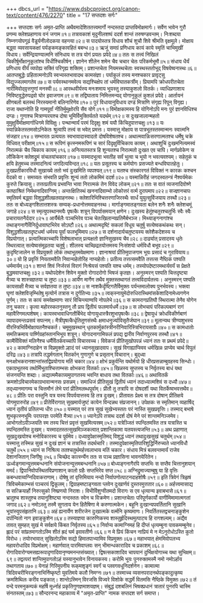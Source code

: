 +++
dbcs_url = "https://www.dsbcproject.org/canon-text/content/476/2270"
title = "17 सप्तदशः सर्गः"

+++
सप्तदशः सर्गः
अमृत-प्राप्ति
अथैवमादेशिततत्त्वमार्गो नन्दस्तदा प्राप्तविमोक्षमार्गः। 
सर्वेण भावेन गुरौ प्रणम्य क्लेशप्रहाणाय वनं जगाम॥१॥
तत्रावकाशं मृदुनीलशष्पं ददर्श शान्तं तरुषण्डवन्तम्। 
निःशब्दया निम्नगयोपगूढं वैडूर्यनीलोदकया वहन्त्या॥२॥
स पादयोस्तत्र विधाय शौचं शुचौ शिवे श्रीमति वृक्षमूले। 
मोक्षाय बद्ध्‍वा व्यवसायकक्षां पर्यङ्कमङ्कावहितं बबन्ध॥३॥
ऋजुं समग्रं प्रणिधाय कायं काये स्मृतिं चाभिमुखीं विधाय। 
सर्वेन्द्रियाण्यात्मनि संनिधाय स तत्र योगं प्रयतः प्रपेदे॥४॥
ततः स तत्त्वं निखिलं चिकीर्षुर्मोक्षानुकूलांश्च विधींश्चिकीर्षन्।
ज्ञानेन शीलेन शमेन चैव चचार चेतः परिकर्मभूमौ॥५॥
संधाय धैर्यं प्रणिधाय वीर्यं व्यपोह्य सक्तिं परिगृह्य शक्तिम्। 
प्रशान्तचेता नियमस्थचेताः स्वस्थस्ततोभूद् विषयेष्वनास्थः॥६॥
आतप्तबुद्धेः प्रहितात्मनोऽपि स्वभ्यस्तभावादथ कामसंज्ञा। 
पर्याकुलं तस्य मनश्चकार प्रावृट्सु विद्युज्जलमागतेव॥७॥
स पर्यवस्थानमवेत्य सद्यश्चिक्षेप तां धर्मविघातकर्त्रीम्। 
प्रियामपि क्रोधपरीतचेता नारीमिवोद्‍वृत्तगुणां मनस्वी॥८॥
आरब्धवीर्यस्य मनःशमाय भूयस्तु तस्याकुशलो वितर्कः। 
व्याधिप्रणाशाय निविष्टवुद्धेरुपद्रवो घोर इवाजगाम॥९॥
स तद्विघाताय निमित्तमन्यद् योगानुकूलं कुशलं प्रपेदे। 
आर्तायनं क्षीणबलो बलस्थं निरस्यमानो बलिनारिणेव॥१०॥
पुरं विधायानुविधाय दण्डं मित्राणि संगृह्य रिपून् विगृह्य। 
राजा यथाप्नोति हि गामपूर्वां नीतिर्मुमुक्षोरपि सैव योगे॥११॥
विमोक्षकामस्य हि योगिनोऽपि मनः पुरं ज्ञानविधिश्च दण्डः। 
गुणाश्च मित्राण्यरयश्च दोषा भूमिर्विमुक्तिर्यतते यदर्थम्॥१२॥
स दुःखजालान्महतो मुमुक्षुर्विमोक्षमार्गाधिगमे विविक्षुः। 
पन्थान्मार्यं परमं दिदृक्षुः शमं ययौ किंचिदुपात्तचक्षुः॥१३॥
यः स्यान्निकेतस्तमसोऽनिकेतः श्रुत्वापि तत्त्वं स भवेत् प्रमत्तः। 
यस्मात्तु मोक्षाय स पात्रभूतस्तस्मान्मनः स्वात्मनि संजहार॥१४॥
सम्भारतः प्रत्ययतः स्वभावादास्वादतो दोषविशेषतश्च। 
अथात्मवान्निःसरणात्मतश्च धर्मेषु चक्रे विधिवत् परीक्षाम्॥१५॥
स रूपिणं कृत्स्नमरूपिणं च सारं दिदृक्षुर्विचिकाय कायम्। 
अथाशुचिं दुःखमनित्यमस्वं निरात्मकं चैव चिकाय कायम्॥१६॥
अनित्यतस्तत्र हि शून्यतश्च निरात्मतो दुःखत एव चापि। 
मार्गप्रवेकेण स लौकिकेन क्लेशद्रुमं संचलयांचकार॥१७॥
यस्मादभूत्वा भवतीह सर्वं भुत्वा च भूयो न भवत्यवश्यम्। 
सहेतुकं च क्षयि हेतुमच्च तस्मादनित्यं जगदित्यविन्दत्॥१८॥
यतः प्रसूतस्य च कर्मयोगः प्रसज्यते बन्धविघातहेतुः। 
दुःखप्रतीकारविधौ सुखाख्ये ततो भवं दुःखमिति व्यपश्यत्॥१९॥
यतश्च संस्कारगतं विविक्तं न कारकः कश्चन वेदको वा। 
समग्र्यतः संभवति प्रवृत्तिः शून्यं ततो लोकमिमं ददर्श॥२०॥
यस्मान्निरीहं जगदस्वतन्त्रं नैश्वर्यमेकः कुरुते क्रियासु। 
तत्तत्प्रतीत्य प्रभवन्ति भावा निरात्मकं तेन विवेद लोकम्॥२१॥
ततः स वातं व्यजनादिवोष्णे काष्ठाश्रितं निर्मथनादिवाग्निम्। 
अन्तःक्षितिस्थं खननादिवाम्भो लोकोत्तरं वर्त्म दुरापमाप॥२२॥
सज्ज्ञानचापः स्मृतिवर्म बद्ध्वा विशुद्धशीलव्रतवाहनस्थः। 
क्लेशारिभिश्‍चित्तरणाजिरस्थैः सार्धं युयुत्सुर्विजयाय तस्थौ॥२३॥
ततः स बोध्यङ्गशितात्तशस्त्रः सम्यक्-प्रधानोत्तमवाहनस्थः। 
मार्गाङ्गमातङ्गवता बलेन शनैः शनैः क्लेशचमूं जगाहे॥२४॥
स स्मृत्युपस्थानमयैः पृषत्कैः शत्रून् विपर्यासमयान् क्षणेन। 
दुःखस्य हेतूंश्चतुरश्चतुर्भिः स्वैः स्वैः प्रचारायतनैर्ददार॥२५॥
आर्यैर्बलैः पञ्चभिरेव पञ्च चेतःखिलान्यप्रतिमैर्बभञ्ज। 
मिथ्याङ्गनागांश्च तथाङ्गनागैर्विनिर्दुधावाष्टभिरेव सोऽष्टौ॥२६॥
अथात्मदृष्टिं सकलां विधूय चतुर्षु सत्येष्वकथंकथः सन्। 
विशुद्धशीलव्रतदृष्टधर्मा धर्मस्य पूर्वां फलभूमिमाप॥२७॥
स दर्शनादार्यचतुष्टयस्य क्लेशैकदेशस्य च विप्रयोगात्। 
प्रत्यात्मिकाच्चापि विशेषलाभात् प्रत्यक्षतो ज्ञानिसुखस्य चैव॥२८॥
दार्ढ्यात् प्रसादस्य धृतेः स्थिरत्वात् सत्येष्वसंमूढतया चतुर्षु। 
शीलस्य चाच्छिद्रतयोत्तमस्य निःसंशयो धर्मविधौ बभूव॥२९॥
कुदृष्टिजालेन स विप्रयुक्तो लोकं तथाभूतमवेक्षमाणः। 
ज्ञानाश्रयां प्रीतिमुपाजगाम भूयः प्रसादं च गुरावियाय॥३०॥
यो हि प्रवृत्तिं नियतामवैति निवान्यहेतोरिह नाप्यहेतोः। 
प्रतीत्य तत्तत्समवैति तत्तत्स नैष्ठिकं पश्यति धर्ममार्यम्॥३१॥
शान्तं शिवं निर्जरसं विरागं निःश्रेयसं पश्यति यश्च धर्मम्। 
तस्योपदेष्टारमथार्यवर्यं स प्रेक्षते बुद्धमवाप्तचक्षुः॥३२॥
यथोपदेशेन शिवेन मुक्तो रोगादरोगो भिषजं कृतज्ञः। 
अनुस्मरन् पश्यति चित्तदृष्ट्या मैत्र्या च शास्त्रज्ञतया च तुष्टः॥३३॥
आर्येण मार्गेण तथैव मुक्तस्तथागतं तत्त्वविदार्यतत्त्वः। 
अनुस्मरन् पश्यति कायसाक्षी मैत्र्या च सर्वज्ञतया त तुष्टः॥३४॥
स नाशकैर्दृष्टिगतैर्विमुक्तः पर्यन्तमालोक्य पुनर्भवस्य। 
भक्त्वा घृणां क्लेशविजृम्भितेषु मृत्योर्न तत्रास न दुर्गतिभ्यः॥३५॥
त्वक्‌स्नायुमेदोरुधिरास्थिमांसकेशादिनामेध्यगणेन पूर्णम्। 
ततः स कायं समवेक्षमाणः सारं विचिन्त्याण्वपि नोपलेभे॥३६॥
स कामरागप्रतिघौ स्थिरात्मा तेनैव योगेन तनू चकार। 
कृत्वा महोरस्कतनुस्तनू तौ प्राप द्वितीयं फलमार्यधर्मे॥३७॥
स लोभचापं परिकल्पबाणं रागं महावैरिणमल्पशेषम्। 
कायस्वभावाधिगतौर्बिभेद योगायुधास्त्रैरशुभापृषत्कैः॥३८॥
द्वेषायुधं क्रोधविकीर्णबाणं व्यापादमन्तःप्रसवं सपत्नम्। 
मैत्रीपृषत्कैर्धृतितूणसंस्थैः क्षमाधनुर्ज्याविसृतैर्जघान॥३९॥
मूलान्यथ त्रीण्यशुभस्य वीरस्त्रिभिर्विमोक्षायतनैश्चकर्त। 
चमूमुखस्थान् धृतकार्मुकांस्त्रीनरीनिवारिस्त्रिभिरायसाग्रैः॥४०॥
स कामधातोः समतिक्रमाय पार्ष्णिग्रहांस्तानभिभूय शत्रून्। 
योगादनागामिफलं प्रपद्य द्वारीव निर्वाणपुरस्य तस्थौ॥४१॥
कामैर्विविक्तं मलिनैश्च धर्मैर्वितर्कवच्चापि विचारवच्च। 
विवेकजं प्रीतिसुखोपपन्नं ध्यानं ततः स प्रथमं प्रपेदे॥४२॥
कामाग्निदाहेन स विप्रमुक्तो ल्हादं परं ध्यानसुखादवाप। 
सुखं विगाह्याप्स्विव धर्मखिन्नः प्राप्येव चार्थ विपुलं दरिद्रः॥४३॥
तत्रापि तद्धर्मगतान् वितर्कान् गुणागुणे च प्रसृतान् विचारान्। 
बुद्‍ध्वा मनःक्षोभकरानशान्तांस्तद्विप्रयोगाय मतिं चकार॥४४॥
क्षोभं प्रकुर्वन्ति यथोर्मयो हि धीरप्रसन्नाम्बुवहस्य सिन्धोः। 
एकाग्रभूतस्य तथोर्मिभूताश्चित्ताम्भसः क्षोभकरा वितर्काः॥४५॥
खिन्नस्य सुप्तस्य च निर्वृतस्य बाधं यथा संजनयन्ति शब्दाः।
अद्यात्ममैकाग्र्यमुपागतस्य भवन्ति बाधाय तथा वितर्काः॥४६॥
अथावितर्कं क्रमशोऽविचारमेकाग्रभावान्मनसः प्रसन्नम्। 
समाधिजं प्रीतिसुखं द्वितीयं ध्यानं तदाध्यात्मशिवं स दध्यौ॥४७॥
तद्‍ध्यानमागम्य च चित्तमौनं लेभे परां प्रीतिमलब्धपूर्वाम्। 
प्रीतौ तु तत्रापि स दोषदर्शी यथा वितर्केष्वभवत्तथैव॥४८॥
प्रीतिः परा वस्तुनि यत्र यस्य विपर्ययात्तस्य हि तत्र दुःखम्। 
प्रीतावतः प्रेक्ष्य स तत्र दोषान् प्रीतिक्षये योगमुपारुरोह॥४९॥
प्रीतेर्विरागात् सुखमार्यजुष्टं कायेन विन्दन्नथ संप्रजानन्। 
उपेक्षकः स स्मृतिमान् व्यहार्षिद् ध्यानं तृतीयं प्रतिलभ्य धीरः॥५०॥
यस्मात् परं तत्र सुखं सुखेभ्यस्ततः परं नास्ति सुखप्रवृत्तिः।
तस्माद् बभाषे शुभकृत्स्नभूमिः परापरज्ञः परमेति मैत्र्या॥५१॥
ध्यानेऽपि तत्राथ ददर्श दोषं मेने परं शान्तमनिञ्जमेव। 
आभोगतोऽपीञ्जयति स्म तस्य चित्तं प्रवृत्तं सुखमित्यस्रम्॥५२॥
यत्रेञ्जितं स्पन्दितमस्ति तत्र यत्रास्ति च स्पन्दितमस्ति दुःखम्। 
यस्मादतस्तत्सुखमिञ्जकत्वात् प्रशान्तिकामा यतयस्त्यजन्ति॥५३॥
अथ प्रहाणात् सुखदुःखयोश्च मनोविकारस्य च पूर्वमेव। 
दध्यावुपेक्षास्मृतिमद् विशुद्धं ध्यानं तथादुःखसुखं चतुर्थम्॥५४॥
यस्मात्तु तस्मिन्न सुखं न दुःखं ज्ञानं च तत्रास्ति तदर्थचारि। 
तस्मादुपेक्षास्मृतिपारिशुद्धिर्निरुच्यते ध्यानविधौ चतुर्थे॥५५॥
ध्यानं स निश्रित्य ततश्चतुर्थमर्हत्त्वलाभाय मतिं चकार। 
संधाय मित्रं बलवन्तमार्यं राजेव देशानजितान् जिगीषुः॥५६॥
चिच्छेद कार्त्स्न्येन ततः स पञ्च प्रज्ञासिना भावनयेरितेन। 
ऊर्ध्वङ्गमान्युत्तमबन्धनानि संयोजनान्युत्तमबन्धनानि॥५७॥
बोध्यङ्गनागैरपि सप्तभिः स सप्तैव चित्तानुशयान् ममर्द। 
द्विपानिवोपस्थितविप्रणाशान् कालो ग्रहैः सप्तभिरेव सप्त॥५८॥
अग्निद्रुमाज्याम्बुषु या हि वृत्तिः कबन्धवाय्वग्निदिवाकराणाम्। 
दोषेषु तां वृत्तिमियाय नन्दो निर्वापणोत्पाटनदाहशोषैः॥५९॥
इति त्रिवेगं त्रिझषं त्रिविचमेकाम्भसं पञ्चरयं द्विकूलम्। 
द्विग्राहमष्टाङ्गवता प्लवेन दुःखार्णवं दुस्तरमुत्ततार॥६०॥
अर्हत्त्वमासाद्य स सत्क्रियार्हो निरुत्सुको निष्प्रणयो निराशः। 
विभीर्विशुग्वीतमदो विरागः स एव धृत्यान्य इवाबभासे॥६१॥
भ्रातुश्च शास्तुश्च तयानुशिष्ट्या नन्दस्ततः स्वेन च विक्रमेण। 
प्रशान्तचेताः परिपूर्णकार्यो वाणीमिमामात्मगतां जगाद॥६२॥
नमोऽस्तु तस्मै सुगताय येन हितैषिणा मे करुणात्मकेन। 
बहूनि दुःखान्यपवर्तितानि सुखानि भूयांस्युपसंहृतानि॥६३॥
अहं ह्यनार्येण शरीरजेन दुःखात्मके वर्त्मनि कृष्यमाणः। 
निवर्तितस्तद्वचनाङ्कुशेन दर्पान्वितो नाग इवाङ्कुशेन॥६४॥
तस्याज्ञया कारुणिकस्य शास्तुर्हृदिस्थमुत्पाट्य हि रागशल्यम्। 
अद्यैव तावत् सुमहत् सुखं मे सर्वक्षये किंबत निर्वृतस्य॥६५॥
निर्वाप्य कामाग्निमहं हि दीप्तं धृत्यम्बुना पावकमम्बुनेव। 
ह्लादं परं सांप्रतमागतोऽस्मि शीतं ह्रदं घर्म इवावतीर्णः॥६६॥
न मे प्रियं किंचन नाप्रियं मे न मेऽनुरोधोऽस्ति कुतो विरोधः। 
तयोरभावात् सुखितोऽस्मि सद्यो हिमातपाभ्यामिव विप्रमुक्तः॥६७॥
महाभयात् क्षेममिवोपलभ्य महावरोधादिव विप्रमोक्षम्। 
महार्णवात् पारमिवाप्लवः सन् भीमान्धकारादिव च प्रकाशम्॥६८॥
रोगादिवारोग्यमसह्यरूपादृणादिवानृण्यमनन्तसंख्यात्। 
द्विषत्सकाशादिव चापयानं दुर्भिक्षयोगाच्च यथा सुभिक्षम्॥६९॥
तद्वत्परां शान्तिमुपागतोऽहं यस्यानुभावेन विनायकस्य। 
करोमि भूयः पुनरुक्तमस्मै नमो नमोऽर्हाय तथागताय॥७०॥
येनाहं गिरिमुपनीय रूक्‌मशृङ्गं स्वर्गं च प्लवगवधूनिदर्शनेन। 
कामात्मा त्रिदिवचरीभिरङ्गनाभिर्निष्कृष्टो युवतिमये कलौ निमग्नः॥७१॥
तस्माच्च व्यसनपरादनर्थपङ्कादुत्कृष्य क्रमशिथिलः करीव पङ्कात्। 
शान्तेऽस्मिन् विरजसि विज्वरे विशोके सद्धर्मे वितमसि नैष्ठिके विमुक्तः॥७२॥
तं वन्दे परमनुकम्पकं महर्षि मूर्ध्नाहं प्रकृतिगुणज्ञमाशयज्ञम्। 
संबुद्धं दशबलिनं भिषक्प्रधानं त्रातारं पुनरपि चास्मि संनतस्तम्॥७३॥
सौन्दरनन्द महाकाव्य में "अमृत-प्राप्ति" नामक सप्तदश सर्ग समाप्त।
